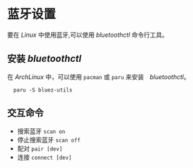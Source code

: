 # 蓝牙设置

要在 *Linux* 中使用蓝牙,可以使用 *bluetoothctl* 命令行工具。

## 安装 *bluetoothctl* 

在 *ArchLinux* 中，可以使用 `pacman` 或 `paru` 来安装　*bluetoothctl*。

```
  paru -S bluez-utils
```


## 交互命令

- 搜索蓝牙 `scan on`
- 停止搜索蓝牙 `scan off`
- 配对 `pair [dev]`
- 连接 `connect [dev]`



